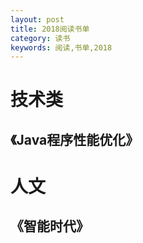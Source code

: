 ```yaml
---
layout: post
title: 2018阅读书单
category: 读书
keywords: 阅读,书单,2018
---
```


# 技术类
## 《Java程序性能优化》

# 人文
## 《智能时代》



